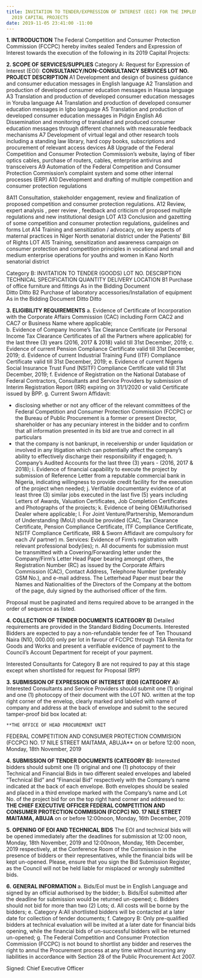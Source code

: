 ```yaml
---
title: INVITATION TO TENDER/EXPRESSION OF INTEREST (EOI) FOR THE IMPLEMENTATION OF
  2019 CAPITAL PROJECTS
date: 2019-11-05 23:41:00 -11:00
---
```



**1.	INTRODUCTION**
The Federal Competition and Consumer Protection Commission (FCCPC) hereby invites sealed Tenders and Expression of Interest towards the execution of the following in its 2019 Capital Projects:	

**2.	SCOPE OF SERVICES/SUPPLIES**
Category A: Request for Expression of Interest (EOI):
**CONSULTANCY/NON-CONSULTANCY SERVICES
LOT NO.	PROJECT DESCRIPTION**
A1	Development and design of business guidance and consumer education messages in English language 
A2	Translation and production of developed consumer education messages in Hausa language
A3	Translation and production of developed consumer education messages in Yoruba language
A4	Translation and production of developed consumer education messages in Igbo language
A5	Translation and production of developed consumer education messages in Pidgin English
A6	Dissemination and monitoring of translated and produced consumer education messages through different channels with measurable feedback mechanisms
A7	Development of virtual legal and other research tools including a standing law library, hard copy books, subscriptions and procurement of relevant access devices
A8	Upgrade of the Federal Competition and Consumer Protection Commission’s website, laying of fiber optics cables, purchase of routers, cables, enterprise antivirus and transceivers
A9	Automation of  the Federal Competition and Consumer Protection Commission’s complaint system and some other internal processes (ERP)
A10	Development and drafting of  multiple competition and consumer protection regulations

8A11	Consultation, stakeholder engagement, review and finalization of proposed competition and consumer protection regulations.
A12	Review, expert analysis , peer review , feedback and criticism of proposed  multiple regulations and new institutional design
LOT A13	Conclusion and gazetting of some competition and consumer protection regulations, guidelines and forms
Lot A14	Training and sensitization / advocacy, on key aspects of  maternal practices in Niger North senatorial district under the  Patients’ Bill of Rights
LOT A15	Training, sensitization and awareness campaign on consumer protection and competition  principles in vocational and small and medium enterprise operations for youths and women in Kano North senatorial district

Category B: INVITATION TO TENDER (GOODS)
LOT NO.	DESCRIPTION	TECHNICAL SPECIFICATION	QUANTITY	DELIVERY LOCATION
B1	Purchase of office furniture and fittings	As in the Bidding Document	 
                                                            Ditto	Ditto
B2	Purchase of laboratory accessories/Installation of equipment As in the 
                                                       Bidding Document	Ditto	Ditto

**3.	ELIGIBILITY REQUIREMENTS**
a.	Evidence of Certificate of Incorporation with the Corporate Affairs Commission (CAC) including Form CAC2 and CAC7 or Business Name where applicable;  
b.	Evidence of Company Income’s Tax Clearance Certificate (or Personal Income Tax Clearance Certificates of all the Partners where applicable) for the last three (3) years (2016, 2017 & 2018) valid till 31st December, 2019;
c.	Evidence of current Pension Compliance Certificate valid till 31st December, 2019;
d.	Evidence of current Industrial Training Fund (ITF) Compliance Certificate valid till 31st December, 2019;
e.	Evidence of current Nigeria Social Insurance Trust Fund (NSITF) Compliance Certificate valid till 31st December, 2019; 
f.	Evidence of Registration on the National Database of Federal Contractors, Consultants and Service Providers by submission of Interim Registration Report (IRR) expiring on 31/1/2020 or valid Certificate issued by BPP. 
g.	Current Sworn Affidavit:
-	disclosing whether or not any officer of the relevant committees of the Federal Competition and Consumer Protection Commission (FCCPC) or the Bureau of Public Procurement is a former or present Director, shareholder or has any pecuniary interest in the bidder and to confirm that all information presented in its bid are true and correct in all particulars
-	that the company is not bankrupt, in receivership or under liquidation or involved in any litigation which can potentially affect the company’s ability to effectively discharge their responsibility if engaged;
h.	Company’s Audited Accounts for the last three (3) years - (2016, 2017 & 2018);
i.	Evidence of financial capability to execute the project by submission of Reference Letter from a reputable commercial bank in Nigeria, indicating willingness to provide credit facility for the execution of the project when needed;
j.	Verifiable documentary evidence of at least three (3) similar jobs executed in the last five (5) years including Letters of Awards, Valuation Certificates, Job Completion Certificates and Photographs of the projects;
k.	Evidence of being OEM/Authorised Dealer where applicable;
l.	For Joint Venture/Partnership, Memorandum of Understanding (MoU) should be provided (CAC, Tax Clearance Certificate, Pension Compliance Certificate, ITF Compliance Certificate, NSITF Compliance Certificate, IRR &  Sworn Affidavit are compulsory for each JV partner) 
m.	Services: Evidence of Firm’s registration with relevant professional body(ies);
n.	All documents for submission must be transmitted with a Covering/Forwarding letter under the Company/Firm’s Letter Head Paper bearing amongst others, the Registration Number (RC)  as issued by the Corporate Affairs Commission (CAC), Contact Address, Telephone Number (preferably GSM No.), and e-mail address. The Letterhead Paper must bear the Names and Nationalities of the Directors of the Company at the bottom of the page, duly signed by the authorised officer of the firm.

Proposal must be paginated and items required above to be arranged in the order of sequence as listed.

**4.	COLLECTION OF TENDER DOCUMENTS (CATEGORY B)**
Detailed requirements are provided in the Standard Bidding Documents. Interested Bidders are expected to pay a non-refundable tender fee of Ten Thousand Naira (N10, 000.00) only per lot in favour of FCCPC through TSA Remita for Goods and Works and present a verifiable evidence of payment to the Council’s Account Department for receipt of your payment.

Interested Consultants for Category B are not required to pay at this stage except when shortlisted for request for Proposal (RfP)

**3.	SUBMISSION OF EXPRESSION OF INTEREST (EOI) (CATEGORY A):** Interested Consultants and Service Providers should submit one (1) original and one (1) photocopy of their document with the LOT NO. written at the top right corner of the envelop, clearly marked and labeled with name of company and address at the back of envelope and submit to the secured tamper-proof bid box located at: 

	**THE OFFICE OF HEAD PROCUREMENT UNIT
FEDERAL COMPETITION AND CONSUMER PROTECTION COMMISION (FCCPC)
	NO. 17 NILE STREET MAITAMA, ABUJA**
	on or before 12:00 noon, Monday, 18th November, 2019

**4. 	SUBMISSION OF TENDER DOCUMENTS (CATEGORY B):** Interested bidders should submit one (1) original and one (1) photocopy of their Technical and Financial Bids in two different sealed envelopes and labeled “Technical Bid” and “Financial Bid” respectively with the Company’s name indicated at the back of each envelope. Both envelopes should be sealed and placed in a third envelope marked with the Company’s name and Lot No. of the project bid for on the top right hand corner and addressed to:
**THE CHIEF EXECUTIVE OFFICER
FEDERAL COMPETITION AND CONSUMER PROTECTION COMMISION (FCCPC)
	NO. 17 NILE STREET MAITAMA, ABUJA**
on or before 12:00noon, Monday, 16th December, 2019

**5.	OPENING OF EOI AND TECHNICAL BIDS**
The EOI and technical bids will be opened immediately after the deadlines for submission at 12:00 noon, Monday, 18th November, 2019 and 12:00noon, Monday, 16th December, 2019 respectively, at the Conference Room of the Commission in the presence of bidders or their representatives, while the financial bids will be kept un-opened. Please, ensure that you sign the Bid Submission Register, as the Council will not be held liable for misplaced or wrongly submitted bids. 

**6.**	**GENERAL INFORMATION**
a.	Bids/EoI must be in English Language and signed by an official authorised by the bidder;
b.	Bids/EoI submitted after the deadline for submission would be returned un-opened;
c.	Bidders should not bid for more than two (2) Lots;
d.	All costs will be borne by the bidders;
e.	Category A:All shortlisted bidders will be contacted at a later date for collection of tender documents;
f.	Category B: Only pre-qualified bidders at technical evaluation will be invited at a later date for financial bids opening, while the financial bids of un-successful bidders will be returned un-opened;
g.	The Federal Competition and Consumer Protection Commission  (FCCPC) is not bound to shortlist any bidder and reserves the right to annul the Procurement process at any time without incurring any liabilities in accordance with Section 28 of the Public Procurement Act 2007. 

Signed:
Chief Executive Officer

